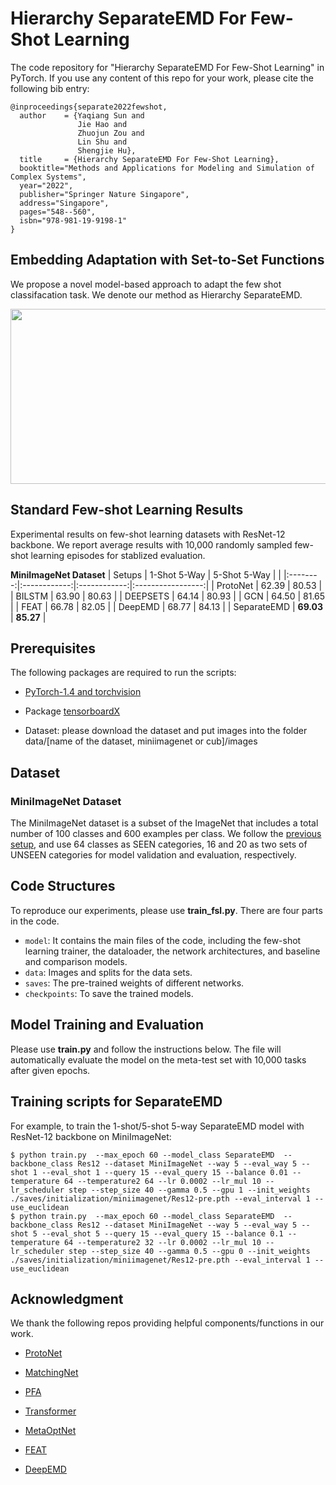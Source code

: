 # Hierarchy SeparateEMD For Few-Shot Learning

The code repository for "Hierarchy SeparateEMD For Few-Shot Learning" in PyTorch. If you use any content of this repo for your work, please cite the following bib entry:

    @inproceedings{separate2022fewshot,
      author    = {Yaqiang Sun and
                   Jie Hao and
                   Zhuojun Zou and
                   Lin Shu and
                   Shengjie Hu},
      title     = {Hierarchy SeparateEMD For Few-Shot Learning},
      booktitle="Methods and Applications for Modeling and Simulation of Complex Systems",
      year="2022",
      publisher="Springer Nature Singapore",
      address="Singapore",
      pages="548--560",
      isbn="978-981-19-9198-1"
    }

## Embedding Adaptation with Set-to-Set Functions

We propose a novel model-based approach to adapt the few shot classifacation task. We denote our method as Hierarchy SeparateEMD.

<img src='imgs/SeparateEMDv2.png' width='640' height='280'>

## Standard Few-shot Learning Results

Experimental results on few-shot learning datasets with ResNet-12 backbone. We report average results with 10,000 randomly sampled few-shot learning episodes for stablized evaluation.

**MiniImageNet Dataset**
|  Setups  | 1-Shot 5-Way | 5-Shot 5-Way |    |
|:--------:|:------------:|:------------:|:-----------------:|
| ProtoNet |     62.39    |     80.53    | 
|  BILSTM  |     63.90    |     80.63    | 
| DEEPSETS |     64.14    |     80.93    | 
|    GCN   |     64.50    |     81.65    | 
|   FEAT   |   66.78  |   82.05  |
|   DeepEMD   |  68.77  |    84.13  |
|   SeparateEMD   |   **69.03**  |   **85.27**  |


## Prerequisites

The following packages are required to run the scripts:

- [PyTorch-1.4 and torchvision](https://pytorch.org)

- Package [tensorboardX](https://github.com/lanpa/tensorboardX)

- Dataset: please download the dataset and put images into the folder data/[name of the dataset, miniimagenet or cub]/images

## Dataset

### MiniImageNet Dataset

The MiniImageNet dataset is a subset of the ImageNet that includes a total number of 100 classes and 600 examples per class. We follow the [previous setup](https://github.com/twitter/meta-learning-lstm), and use 64 classes as SEEN categories, 16 and 20 as two sets of UNSEEN categories for model validation and evaluation, respectively.


## Code Structures
To reproduce our experiments, please use **train_fsl.py**. There are four parts in the code.
 - `model`: It contains the main files of the code, including the few-shot learning trainer, the dataloader, the network architectures, and baseline and comparison models.
 - `data`: Images and splits for the data sets.
 - `saves`: The pre-trained weights of different networks.
 - `checkpoints`: To save the trained models.

## Model Training and Evaluation
Please use **train.py** and follow the instructions below. The file will automatically evaluate the model on the meta-test set with 10,000 tasks after given epochs.

## Training scripts for SeparateEMD

For example, to train the 1-shot/5-shot 5-way SeparateEMD model with ResNet-12 backbone on MiniImageNet:

    $ python train.py  --max_epoch 60 --model_class SeparateEMD  --backbone_class Res12 --dataset MiniImageNet --way 5 --eval_way 5 --shot 1 --eval_shot 1 --query 15 --eval_query 15 --balance 0.01 --temperature 64 --temperature2 64 --lr 0.0002 --lr_mul 10 --lr_scheduler step --step_size 40 --gamma 0.5 --gpu 1 --init_weights ./saves/initialization/miniimagenet/Res12-pre.pth --eval_interval 1 --use_euclidean
    $ python train.py  --max_epoch 60 --model_class SeparateEMD  --backbone_class Res12 --dataset MiniImageNet --way 5 --eval_way 5 --shot 5 --eval_shot 5 --query 15 --eval_query 15 --balance 0.1 --temperature 64 --temperature2 32 --lr 0.0002 --lr_mul 10 --lr_scheduler step --step_size 40 --gamma 0.5 --gpu 0 --init_weights ./saves/initialization/miniimagenet/Res12-pre.pth --eval_interval 1 --use_euclidean



## Acknowledgment
We thank the following repos providing helpful components/functions in our work.
- [ProtoNet](https://github.com/cyvius96/prototypical-network-pytorch)

- [MatchingNet](https://github.com/gitabcworld/MatchingNetworks)

- [PFA](https://github.com/joe-siyuan-qiao/FewShot-CVPR/)

- [Transformer](https://github.com/jadore801120/attention-is-all-you-need-pytorch)

- [MetaOptNet](https://github.com/kjunelee/MetaOptNet/)

- [FEAT](https://github.com/Sha-Lab/FEAT/)

- [DeepEMD](https://github.com/icoz69/DeepEMD/)


